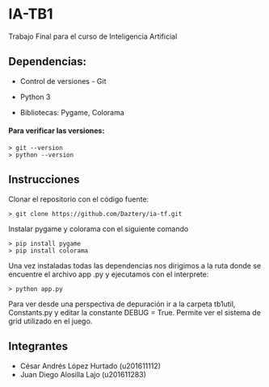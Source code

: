 
# IA-TB1

  

Trabajo Final para el curso de Inteligencia Artificial

  

## Dependencias:

  
- Control de versiones - Git
- Python 3

  

- Bibliotecas: Pygame, Colorama

  

  

#### Para verificar las versiones:

  

```
> git --version
> python --version
```

  

## Instrucciones


Clonar el repositorio con el código fuente:
```
> git clone https://github.com/Daztery/ia-tf.git
```
  

Instalar pygame y colorama con el siguiente comando

  

```
> pip install pygame
> pip install colorama

```

Una vez instaladas todas las dependencias nos dirigimos a la ruta donde se encuentre el archivo app .py y ejecutamos con el interprete:


```
> python app.py
```

Para ver desde una perspectiva de depuración ir a la carpeta tb1util, Constants.py y editar la constante DEBUG = True. Permite ver el sistema de grid utilizado en el juego.

## Integrantes



- César Andrés López Hurtado (u201611112)
- Juan Diego Alosilla Lajo (u201611283)